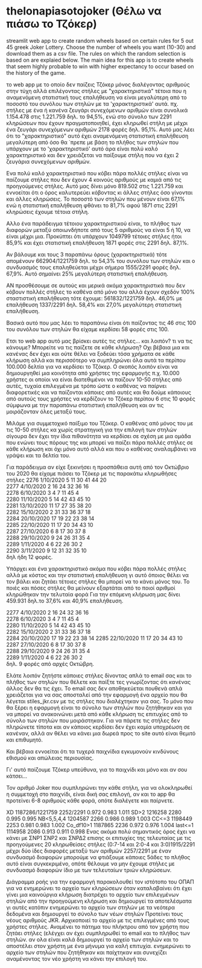 # thelonapiasotojoker (Θέλω να πιάσω το Τζόκερ)

streamlit web app to create random wheels based on certain rules for 5 out 45 greek Joker Lottery.
Choose the number of wheels you want (10-30) and download them as a csv file.
The rules on which the random selection is based on are explaied below.
The main idea for this app is to create wheels that seem highly probable to win with higher expectancy 
to occur based on the history of the game.

το web app με το οποίο δεν παίζεις Τζόκερ μόνος διαλέγοντας αριθμούς στην τύχη αλλά επιλέγοντας στήλες με "χαρακτηριστικά" τέτοια που η αναμενόμενη στατιστική τους επαλήθευση να είναι μεγαλύτερη από το ποσοστό του συνόλου των στηλών με τα 'χαρακτηριστικά' αυτά.
πχ. στήλες με ένα ή κανένα ζευγάρι συνεχόμενων αριθμών είναι συνολικά 1.154.478 στις 1.221.759 δηλ. το 94,5%, ενώ στο σύνολο των 2291 κληρώσεων που έχουν πραγματοποιηθεί, έχει κληρωθεί στήλη με μέχρι ένα ζευγάρι συνεχόμενων αριθμών 2178 φορές δηλ. 95,1%. Αυτό μας λέει ότι το "χαρακτηριστικό" αυτό έχει αναμενόμενη στατιστική επαλήθευση μεγαλύτερη από όσο θα ΄πρεπε με βάση το πλήθος των στηλών που υπάρχουν με το 'χαρακτηριστικό' αυτό άρα είναι πολύ καλό χαρακτηριστικό και δεν χρειάζεται να παίξουμε στήλη που να έχει 2 ζευγάρια συνεχόμενων αριθμών.

Ενα πολύ καλό χαρακτηριστικό που κόβει πάρα πολλές στήλες είναι να παίζουμε στήλες που δεν έχουν 4 κοινούς αριθμούς με καμιά από τις προηγούμενες στήλες.  Αυτό μας δίνει μόνο 819.502 στις 1.221.759 και εννοείται ότι ο όρος καλυτερεύει κόβοντας κι άλλες στήλες όσο γίνονται και άλλες κληρώσεις.
Το ποσοστό των στηλών που μένουν είναι 67,1% ενώ η στατιστική επαλήθευση φθάνει το 81,7% αφού 1871 στις 2291 κληρώσεις έχουμε τέτοια στήλη.

Αλλο ένα παράδειγμα τέτοιου χαρακτηριστικού είναι, το πλήθος των διαφορών μεταξύ οποιωνδήποτε από τους 5 αριθμούς να είναι 5 ή 10, να είναι μέχρι μια. Προκύπτει ότι υπάρχουν 1049799 τέτοιες στήλες ήτοι 85,9% και έχει στατιστική επαλήθευση 1871 φορές στις 2291 δηλ. 87,1%.

Αν βάλουμε και τους 3 παραπάνω όρους (χαρακτηριστικά) τότε απομένουν 662904/1221759 δηλ. το 54,3% του συνόλου των στηλών και ο συνδυασμός τους επαληθεύεται μέχρι σήμερα 1555/2291 φορές δηλ. 67,9%. Αυτό σημαίνει 25% μεγαλύτερη στατιστική επαλήθευση.

ΑΝ προσθέσουμε σε αυτούς και μερικά ακόμα χαρακτηριστικά που δεν κόβουν πολλές στήλες το καθένα από μόνο του αλλά έχουν σχεδόν 100% σταστιστική επαλήθευση τότε έχουμε:
561832/1221759 δηλ. 46,0% με επαλήθευση 1337/2291 δηλ. 58,4% και 27,0% μεγαλύτερη στατιστική επαλήθευση.

Βασικά αυτό που μας λέει το παραπάνω είναι ότι παίζοντας τις 46 στις 100 του συνόλου των στηλών θα είχαμε κερδίσει 58 φορές στις 100.

Ετσι το web app αυτό μας βρίσκει αυτές τις στήλες... και λοιπόν? τι να τις κάνουμε? Μπορείτε να τις παίζετε σε κάθε κλήρωση? Οχι βέβαια μια και κανένας δεν έχει και ούτε θέλει να ξοδεύει τόσα χρήματα σε κάθε κλήρωση αλλά και περισσότερο να συμπληρώνει όλα αυτά τα περίπου 100.000 δελτία για να κερδίσει το Τζόκερ. 
Ο σκοπός λοιπόν είναι να δημιουργηθεί μια κοινότητα από χρήστες της εφαρμογής π.χ. 10.000 χρήστες οι οποίοι να είναι διατεθιμένοι να παίζουν 10-50 στήλες από αυτές, τυχαία επιλεγμένα με τρόπο ώστε ο καθένας να παίρνει διαφορετικές και να παίζονται κάποιες από αυτές και θα δούμε κάποιους από αυτούς τους χρήστες να κερδίζουν το Τζόκερ περίπου 6 στις 10 φορές σύμφωνα με την παραπάνω στατιστική επαλήθευση και αν τις μοιράζονταν όλες μεταξύ τους. 

Μιλάμε για συμμετοχικό παίξιμο του Τζόκερ. Ο καθένας από μόνος του με τις 10-50 στήλες κα χωρίς στρατηγική για την επιλογή των στηλών σίγουρα δεν έχει την ίδια πιθανότητα να κερδίσει σε σχέση με μια ομάδα που ενώνει τους πόρους της και μπορεί να παίζει πάρα πολλές στήλες σε κάθε κλήρωση και όχι μόνο αυτό αλλά και που ο καθένας αναλαμβάνει να γράψει και τα δελτία του.  

Για παράδειγμα αν είχε ξεκινήσει η προσπάθεια αυτή από τον Οκτώβριο του 2020 θα είχαμε πιάσει το Τζόκερ με τις παρακάτω κληρωθήσες στήλες
2276   1/10/2020    5   11   30   41   44   20    
2277   4/10/2020    2   16   24   32   36   16   
2278   6/10/2020    3    4    7   11   45    4   
2280  11/10/2020    5   14   42   43   45   10    
2281  13/10/2020   11   17   27   35   38   20   
2282  15/10/2020    2   31   33   36   37   18  
2284  20/10/2020   17   19   22   23   38   14   
2285  22/10/2020   11   17   20   34   43   10  
2287  27/10/2020    6    8   17   30   37    8  
2288  29/10/2020    9   24   26   31   35    4    
2289   1/11/2020    4    6   22   26   30    2    
2290   3/11/2020    9   12   31   32   35   10  
δηλ ήδη 12 φορές.

Υπάρχει και ένα χαρακτηριστικό ακόμα που κόβει πάρα πολλές στήλες αλλά με κόστος και την  στατιστική επαλήθευση γι αυτό όποιος θέλει να τον βάλει και ζητάει τέτοιες στήλες θα μπορεί να το κάνει μόνος του. Το ποιές και πόσες στήλες θα μείνουν εξαρτάται από το ποιοί αριθμοί κληρώθηκαν την τελυταία φορά
Για την επόμενη κλήρωση μας δίνει 459.931 δηλ.το 37,6% και 40,9% επαλήθευση.

2277   4/10/2020    2   16   24   32   36   16  
2278   6/10/2020    3    4    7   11   45    4  
2280  11/10/2020    5   14   42   43   45   10  
2282  15/10/2020    2   31   33   36   37   18   
2284  20/10/2020   17   19   22   23   38   14 
2285  22/10/2020   11   17   20   34   43   10 
2287  27/10/2020    6    8   17   30   37    8  
2288  29/10/2020    9   24   26   31   35    4   
2289   1/11/2020    4    6   22   26   30    2  
δηλ. 9 φορές από αρχές Οκτώβρη.

Ελάτε λοιπόν ζητήστε κάποιες στήλες δίνοντας απλά το email σας και το πλήθος των στηλών που θέλετε και παίξτε τες γνωρίζοντας ότι κανένας άλλος δεν θα τις έχει. Το email σας δεν αποθηκεύεται πουθενά απλά χρειάζεται για να σας αποσταλεί από την εφαρμογή ένα αρχείο που θα λέγεται stiles_jkr.csv με τις στήλες που διαλέχτηκαν για σας.
Το μόνο που θα ξέρει η εφαρμογή είναι το σύνολο των στηλών που ζητήθηκαν και για να μπορεί να ανακοινώνει μετά από κάθε κλήρωση τις επιτυχίες από το σύνολο των στηλών που μοιράστηκαν.
Για να πάρετε τις στήλες δεν πληρώνετε τίποτα και αν κάποιος κερδίσει δεν έχει καμία υποχρέωση σε κανέναν, αλλά αν θέλει να κάνει μια δωρεά προς το site αυτό είναι θεμιτό και επιθυμητό. 

Και βέβαια εννοείται ότι τα τυχερά παιχνίδια εγκυμονούν κινδύνους εθισμού και απώλειας περιουσίας. 

Γι' αυτό παίζουμε Τζόκερ υπεύθυνα, για το παιχνίδι και μόνο και αν σου κάτσει...

Τον αριθμό Joker που συμπληρώνει την κάθε στήλη, για να ολοκληρωθεί η συμμετοχή στο παιχνίδι, είναι δική σας επιλογή, αν και το app θα προτείνει 6-8 αριθμούς κάθε φορά, οπότε διαλέγετε και παίρνετε.


XD 1187286/1221759 2252/2291 0.972 0.983 1.011
SD>2 1216258 2280 0.995 0.995
NB<5,5,4,4 1204587 2266 0.986 0.989 1.003
CC<=3 1198449 2253 0.981 0.983 1.002
Co_df10>1 1187865 2236 0.972 0.976 1.004
last<=1 1114958 2086 0.913 0.911 0.998
Ενας ακόμα πολύ σημαντικός όρος έχει να κάνει με ΣΝΡ1 ΣΝΡ2 και ΣΝΡΔ2
επισης οι επιτυχίες της τελευταίας με τις προηγούμενες 20 κληρωθείσες στήλες (0:7-14 και 2:0-4 και 3:0)1915/2291
μέχρι δύο ίδες διαφορές μεταξύ των αριθμών 2257/2291
με έναν συνδυασμό διαφορών μπορούμε να φτιάξουμε κάποιες 5άδες το πλήθος αυτό είναι συγκεκριμένο, οπότε θέλουμε να μην έχουμε στήλες με συνδυασμό διαφορών ίδιο με των τελευταίων τριών κληρώσεων.


Διάγραμμα ροής για την εφαρμογή
παρακολουθεί τον ιστότοπο του ΟΠΑΠ  για να ενημερώνει το αρχείο των κληρώσεων όταν καταλαβαίνει ότι έχει γίνει μια καινούργια κλήρωση
διατρέχει το αρχείο των επιλεγμένων στηλών από την προηγούμενη κλήρωση και δημιουργεί τα αποτελέσματα γι αυτές
  κατόπιν ενημερώνει το αρχείο των στηλών με τα νεότερα δεδομένα και δημιουργεί το σύνολο των νέων στηλών
  Προτείνει τους νέους αριθμούς JKR.
  Αρχικοποιεί το αρχείο με τις επιλεγμένες από τους χρήστες στήλες.
  Αναμένει το πάτημα του πλήκτρου από τον χρήστη που ζητάει στήλες (ελέγχει αν έχει συμπληρωθεί το email  και το πλήθος των στηλών.
    αν ολα είναι καλά δημιουργεί το αρχείο των στηλών και το αποστέλει στον χρήστη με ένα μήνυμα για καλή επιτυχία.
    ενημερώνει το αρχείο των στηλών που ζητήθηκαν και παίχτηκαν
  και συνεχίζει αναμένοντας τον νέο χρήστη να κάνει την επιλογή του.






































